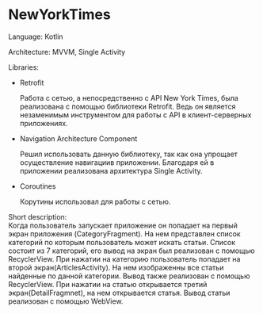 # NewYorkTimes
Language: Kotlin

Architecture: MVVM, Single Activity

Libraries:
- Retrofit 

    Работа с сетью, а непосредственно с API New York Times, была реализована с помощью библиотеки Retrofit. 
    Ведь он является незаменимым инструментом для работы с API в клиент-серверных приложениях.
- Navigation Architecture Component 

    Решил использовать данную библиотеку, так как она упрощает осуществление навигациив приложении.
    Благодаря ей в приложении реализована архитектура Single Activity.
- Coroutines

  Корутины использовал для работы с сетью.
  
Short description:          
Когда пользователь запускает приложение он попадает на первый экран приложения (CategoryFragment). На нем представлен список категорий по которым пользователь может искать статьи.
Список состоит из 7 категорий, его вывод на экран был реализован с помощью RecyclerView. При нажатии на категорию пользователь попадает на второй экран(ArticlesActivity).
На нем изображенны все статьи найденные по данной категории. Вывод также реализован с помощью RecyclerView. При нажатии на статью открывается третий экран(DetailFragmnet), на нем открывается статья.
Вывод статьи реализован с помощью WebView.
 
